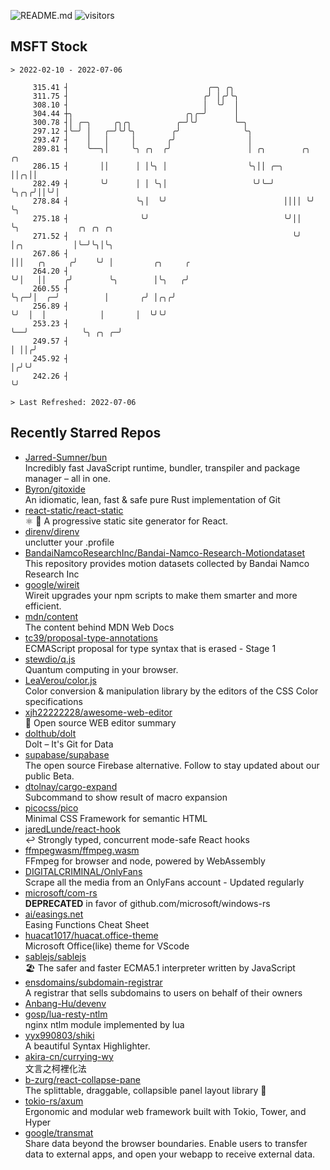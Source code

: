 ![README.md](https://github.com/Gerhut/Gerhut/workflows/README.md/badge.svg)
![visitors](https://visitors.vercel.app/Gerhut/Gerhut?token=8cf69d1f6813d272ef062726b6070c9be4ff72038cfe5a7ded7384a8da65d866)

## MSFT Stock

```
> 2022-02-10 - 2022-07-06

     315.41 ┤                               ╭─╮ ╭╮                                                               
     311.75 ┤                              ╭╯ │╭╯╰╮                                                              
     308.10 ┤                              │  ╰╯  │                                                              
     304.44 ┼╮                         ╭╮╭─╯      │                                                              
     300.78 ┤│ ╭─╮     ╭╮╭╮          ╭─╯╰╯        ╰─╮                                                            
     297.12 ┤╰─╯ │   ╭─╯╰╯╰╮        ╭╯              ╰╮                                                           
     293.47 ┤    │   │     │       ╭╯                │                                                           
     289.81 ┤    ╰──╮│     ╰╮ ╭╮  ╭╯                 │ ╭╮        ╭╮  ╭╮                                          
     286.15 ┤       ││      │ │╰╮ │                  ╰╮││ ╭─╮    ││╭╮││                                          
     282.49 ┤       ╰╯      │ │ ╰╮│                   ╰╯╰─╯ ╰╮╭╮╭╯││╰╯│                                          
     278.84 ┤               ╰╮│  ╰╯                          ││││ ╰╯  ╰╮                                         
     275.18 ┤                ╰╯                              ╰╯││      ╰╮             ╭╮ ╭╮ ╭╮                   
     271.52 ┤                                                  ╰╯       │╭╮           │╰─╯╰╮│╰╮                  
     267.86 ┤                                                           │││   ╭╮     ╭╯    ╰╯ │         ╭╮     ╭ 
     264.20 ┤                                                           ╰╯│   ││    ╭╯        ╰╮        │╰╮   ╭╯ 
     260.55 ┤                                                             ╰╮╭─╯│  ╭─╯          │       ╭╯ │╭╮╭╯  
     256.89 ┤                                                              ╰╯  │  │            │       │  ╰╯╰╯   
     253.23 ┤                                                                  ╰──╯            ╰╮ ╭╮ ╭─╯         
     249.57 ┤                                                                                   │ ││╭╯           
     245.92 ┤                                                                                   │╭╯╰╯            
     242.26 ┤                                                                                   ╰╯               

> Last Refreshed: 2022-07-06
```

## Recently Starred Repos

- [Jarred-Sumner/bun](https://github.com/Jarred-Sumner/bun)  
  Incredibly fast JavaScript runtime, bundler, transpiler and package manager – all in one.
- [Byron/gitoxide](https://github.com/Byron/gitoxide)  
  An idiomatic, lean, fast & safe pure Rust implementation of Git
- [react-static/react-static](https://github.com/react-static/react-static)  
  ⚛️ 🚀 A progressive static site generator for React.
- [direnv/direnv](https://github.com/direnv/direnv)  
  unclutter your .profile
- [BandaiNamcoResearchInc/Bandai-Namco-Research-Motiondataset](https://github.com/BandaiNamcoResearchInc/Bandai-Namco-Research-Motiondataset)  
  This repository provides motion datasets collected by Bandai Namco Research Inc
- [google/wireit](https://github.com/google/wireit)  
  Wireit upgrades your npm scripts to make them smarter and more efficient.
- [mdn/content](https://github.com/mdn/content)  
  The content behind MDN Web Docs
- [tc39/proposal-type-annotations](https://github.com/tc39/proposal-type-annotations)  
  ECMAScript proposal for type syntax that is erased - Stage 1
- [stewdio/q.js](https://github.com/stewdio/q.js)  
  Quantum computing in your browser.
- [LeaVerou/color.js](https://github.com/LeaVerou/color.js)  
  Color conversion & manipulation library by the editors of the CSS Color specifications
- [xjh22222228/awesome-web-editor](https://github.com/xjh22222228/awesome-web-editor)  
  🔨  Open source WEB editor summary
- [dolthub/dolt](https://github.com/dolthub/dolt)  
  Dolt – It's Git for Data
- [supabase/supabase](https://github.com/supabase/supabase)  
  The open source Firebase alternative. Follow to stay updated about our public Beta.
- [dtolnay/cargo-expand](https://github.com/dtolnay/cargo-expand)  
  Subcommand to show result of macro expansion
- [picocss/pico](https://github.com/picocss/pico)  
  Minimal CSS Framework for semantic HTML
- [jaredLunde/react-hook](https://github.com/jaredLunde/react-hook)  
  ↩ Strongly typed, concurrent mode-safe React hooks
- [ffmpegwasm/ffmpeg.wasm](https://github.com/ffmpegwasm/ffmpeg.wasm)  
  FFmpeg for browser and node, powered by WebAssembly
- [DIGITALCRIMINAL/OnlyFans](https://github.com/DIGITALCRIMINAL/OnlyFans)  
  Scrape all the media from an OnlyFans account - Updated regularly
- [microsoft/com-rs](https://github.com/microsoft/com-rs)  
  **DEPRECATED** in favor of github.com/microsoft/windows-rs
- [ai/easings.net](https://github.com/ai/easings.net)  
  Easing Functions Cheat Sheet
- [huacat1017/huacat.office-theme](https://github.com/huacat1017/huacat.office-theme)  
  Microsoft Office(like) theme for VScode
- [sablejs/sablejs](https://github.com/sablejs/sablejs)  
  🏖️ The safer and faster ECMA5.1 interpreter written by JavaScript
- [ensdomains/subdomain-registrar](https://github.com/ensdomains/subdomain-registrar)  
  A registrar that sells subdomains to users on behalf of their owners
- [Anbang-Hu/devenv](https://github.com/Anbang-Hu/devenv)  
- [gosp/lua-resty-ntlm](https://github.com/gosp/lua-resty-ntlm)  
  nginx ntlm module implemented by lua
- [yyx990803/shiki](https://github.com/yyx990803/shiki)  
  A beautiful Syntax Highlighter.
- [akira-cn/currying-wy](https://github.com/akira-cn/currying-wy)  
  文言之柯裡化法
- [b-zurg/react-collapse-pane](https://github.com/b-zurg/react-collapse-pane)  
  The splittable, draggable, collapsible panel layout library 🎉
- [tokio-rs/axum](https://github.com/tokio-rs/axum)  
  Ergonomic and modular web framework built with Tokio, Tower, and Hyper
- [google/transmat](https://github.com/google/transmat)  
  Share data beyond the browser boundaries. Enable users to transfer data to external apps, and open your webapp to receive external data.
